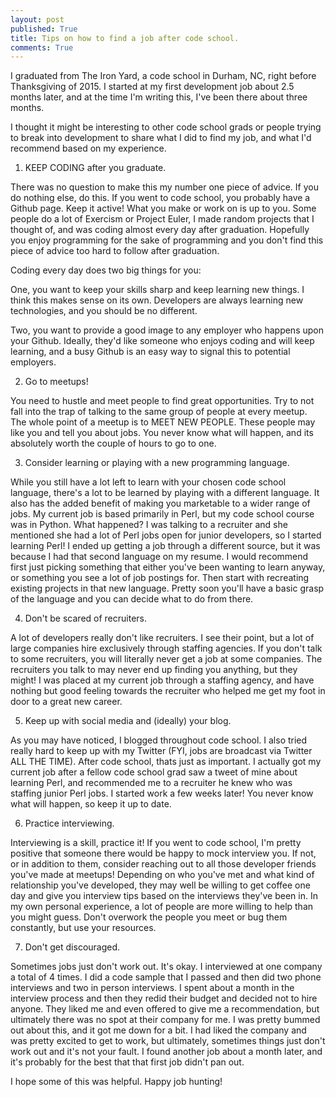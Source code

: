 ```yaml
---
layout: post
published: True
title: Tips on how to find a job after code school.
comments: True
---
```

I graduated from The Iron Yard, a code school in Durham, NC, right before Thanksgiving of 2015. I started at my first development job about 2.5 months later, and at the time I'm writing this, I've been there about three months.

I thought it might be interesting to other code school grads or people trying to break into development to share what I did to find my job, and what I'd recommend based on my experience.

1) KEEP CODING after you graduate.

There was no question to make this my number one piece of advice. If you do nothing else, do this. If you went to code school, you probably have a Github page. Keep it active! What you make or work on is up to you. Some people do a lot of Exercism or Project Euler, I made random projects that I thought of, and was coding almost every day after graduation. Hopefully you enjoy programming for the sake of programming and you don't find this piece of advice too hard to follow after graduation.

Coding every day does two big things for you:

One, you want to keep your skills sharp and keep learning new things. I think this makes sense on its own. Developers are always learning new technologies, and you should be no different.

Two, you want to provide a good image to any employer who happens upon your Github. Ideally, they'd like someone who enjoys coding and will keep learning, and a busy Github is an easy way to signal this to potential employers.

2) Go to meetups!

You need to hustle and meet people to find great opportunities. Try to not fall into the trap of talking to the same group of people at every meetup. The whole point of a meetup is to MEET NEW PEOPLE. These people may like you and tell you about jobs. You never know what will happen, and its absolutely worth the couple of hours to go to one.

3) Consider learning or playing with a new programming language.

While you still have a lot left to learn with your chosen code school language, there's a lot to be learned by playing with a different language. It also has the added benefit of making you marketable to a wider range of jobs. My current job is based primarily in Perl, but my code school course was in Python. What happened? I was talking to a recruiter and she mentioned she had a lot of Perl jobs open for junior developers, so I started learning Perl! I ended up getting a job through a different source, but it was because I had that second language on my resume. I would recommend first just picking something that either you've been wanting to learn anyway, or something you see a lot of job postings for. Then start with recreating existing projects in that new language. Pretty soon you'll have a basic grasp of the language and you can decide what to do from there.

4) Don't be scared of recruiters.

A lot of developers really don't like recruiters. I see their point, but a lot of large companies hire exclusively through staffing agencies. If you don't talk to some recruiters, you will literally never get a job at some companies. The recruiters you talk to may never end up finding you anything, but they might! I was placed at my current job through a staffing agency, and have nothing but good feeling towards the recruiter who helped me get my foot in door to a great new career.

5) Keep up with social media and (ideally) your blog.

As you may have noticed, I blogged throughout code school. I also tried really hard to keep up with my Twitter (FYI, jobs are broadcast via Twitter ALL THE TIME). After code school, thats just as important. I actually got my current job after a fellow code school grad saw a tweet of mine about learning Perl, and recommended me to a recruiter he knew who was staffing junior Perl jobs. I started work a few weeks later! You never know what will happen, so keep it up to date.

6) Practice interviewing.

Interviewing is a skill, practice it! If you went to code school, I'm pretty positive that someone there would be happy to mock interview you. If not, or in addition to them, consider reaching out to all those developer friends you've made at meetups! Depending on who you've met and what kind of relationship you've developed, they may well be willing to get coffee one day and give you interview tips based on the interviews they've been in. In my own personal experience, a lot of people are more willing to help than you might guess. Don't overwork the people you meet or bug them constantly, but use your resources.

7) Don't get discouraged.

Sometimes jobs just don't work out. It's okay. I interviewed at one company a total of 4 times. I did a code sample that I passed and then did two phone interviews and two in person interviews. I spent about a month in the interview process and then they redid their budget and decided not to hire anyone. They liked me and even offered to give me a recommendation, but ultimately there was no spot at their company for me. I was pretty bummed out about this, and it got me down for a bit. I had liked the company and was pretty excited to get to work, but ultimately, sometimes things just don't work out and it's not your fault. I found another job about a month later, and it's probably for the best that that first job didn't pan out.

I hope some of this was helpful. Happy job hunting!
